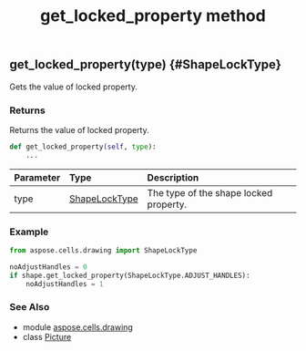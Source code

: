 ﻿---
title: get_locked_property method
second_title: Aspose.Cells for Python via .NET API References
description: 
type: docs
weight: 120
url: /aspose.cells.drawing/picture/get_locked_property/
is_root: false
---

## get_locked_property(type) {#ShapeLockType}

Gets the value of locked property.


### Returns 


Returns  the value of locked property.


```python
def get_locked_property(self, type):
    ...
```


| Parameter | Type | Description |
| :- | :- | :- |
| type | [ShapeLockType](/cells/python-net/aspose.cells.drawing/shapelocktype) | The type of the shape locked property. |

### Example 


```python
from aspose.cells.drawing import ShapeLockType

noAdjustHandles = 0
if shape.get_locked_property(ShapeLockType.ADJUST_HANDLES):
    noAdjustHandles = 1

```



### See Also
* module [aspose.cells.drawing](../../)
* class [Picture](/cells/python-net/aspose.cells.drawing/picture)

